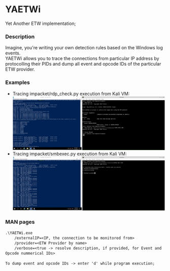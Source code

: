 # YAETWi

Yet Another ETW implementation;

### Description
Imagine, you're writing your own detection rules based on the Windows log events.\
YAETWi allows you to trace the connections from particular IP address by protocolling their PIDs and dump all event and opcode IDs of the particular ETW provider.

### Examples
- Tracing impacket/rdp_check.py execution from Kali VM:
![rdp_check.py_test](./_README/01_testing_impacket_rdp_check.py.png)
- Tracing impacket/smbexec.py execution from Kali VM:
![smbexec.py_test](./_README/02_testing_impacket_smbexec.py.png)

### MAN pages
```
.\YAETWi.exe 
	/externalIP=<IP, the connection to be monitored from> 
	/provider=<ETW Provider by name> 
	/verbose=<true -> resolve description, if provided, for Event and Opcode nummerical IDs>

To dump event and opcode IDs -> enter 'd' while program execution;
```
